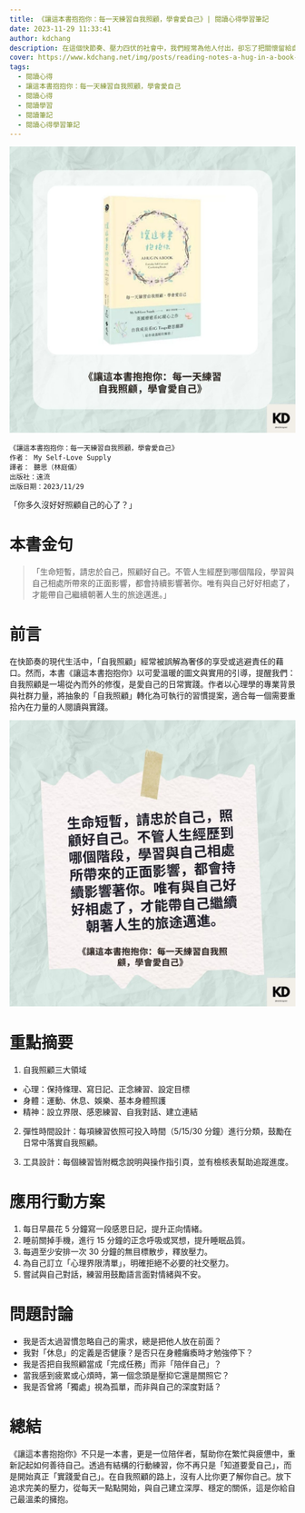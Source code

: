 ```yaml
---
title: 《讓這本書抱抱你：每一天練習自我照顧，學會愛自己》| 閱讀心得學習筆記
date: 2023-11-29 11:33:41
author: kdchang
description: 在這個快節奏、壓力四伏的社會中，我們經常為他人付出，卻忘了把關懷留給自己。《給你最溫暖的擁抱》是一本充滿療癒能量的自我照顧指南，藉由可愛插畫與簡單實用的練習，引導讀者重拾與自己的連結，在繁忙中找回內在的寧靜與幸福。
cover: https://www.kdchang.net/img/posts/reading-notes-a-hug-in-a-book-everyday-self-care-and-comforting-rituals-1.jpg
tags:
  - 閱讀心得
  - 讓這本書抱抱你：每一天練習自我照顧，學會愛自己
  - 閱讀心得
  - 閱讀學習
  - 閱讀筆記
  - 閱讀心得學習筆記
---
```


![](img/posts/reading-notes-a-hug-in-a-book-everyday-self-care-and-comforting-rituals-1.jpg)

```
《讓這本書抱抱你：每一天練習自我照顧，學會愛自己》
作者： My Self-Love Supply
譯者： 聽思（林庭儀）
出版社：遠流
出版日期：2023/11/29
```

「你多久沒好好照顧自己的心了？」

# 本書金句

> 「生命短暫，請忠於自己，照顧好自己。不管人生經歷到哪個階段，學習與自己相處所帶來的正面影響，都會持續影響著你。唯有與自己好好相處了，才能帶自己繼續朝著人生的旅途邁進。」

# 前言

在快節奏的現代生活中，「自我照顧」經常被誤解為奢侈的享受或逃避責任的藉口。然而，本書《讓這本書抱抱你》以可愛溫暖的圖文與實用的引導，提醒我們：自我照顧是一場從內而外的修復，是愛自己的日常實踐。作者以心理學的專業背景與社群力量，將抽象的「自我照顧」轉化為可執行的習慣提案，適合每一個需要重拾內在力量的人閱讀與實踐。

![](img/posts/reading-notes-a-hug-in-a-book-everyday-self-care-and-comforting-rituals-2.jpg)

# 重點摘要

1. 自我照顧三大領域

- 心理：保持條理、寫日記、正念練習、設定目標
- 身體：運動、休息、娛樂、基本身體照護
- 精神：設立界限、感恩練習、自我對話、建立連結

2. 彈性時間設計：每項練習依照可投入時間（5/15/30 分鐘）進行分類，鼓勵在日常中落實自我照顧。

3. 工具設計：每個練習皆附概念說明與操作指引頁，並有檢核表幫助追蹤進度。

# 應用行動方案

1. 每日早晨花 5 分鐘寫一段感恩日記，提升正向情緒。
2. 睡前關掉手機，進行 15 分鐘的正念呼吸或冥想，提升睡眠品質。
3. 每週至少安排一次 30 分鐘的無目標散步，釋放壓力。
4. 為自己訂立「心理界限清單」，明確拒絕不必要的社交壓力。
5. 嘗試與自己對話，練習用鼓勵語言面對情緒與不安。

# 問題討論

- 我是否太過習慣忽略自己的需求，總是把他人放在前面？
- 我對「休息」的定義是否健康？是否只在身體癱瘓時才勉強停下？
- 我是否把自我照顧當成「完成任務」而非「陪伴自己」？
- 當我感到疲累或心煩時，第一個念頭是壓抑它還是關照它？
- 我是否曾將「獨處」視為孤單，而非與自己的深度對話？

# 總結

《讓這本書抱抱你》不只是一本書，更是一位陪伴者，幫助你在繁忙與疲憊中，重新記起如何善待自己。透過有結構的行動練習，你不再只是「知道要愛自己」，而是開始真正「實踐愛自己」。在自我照顧的路上，沒有人比你更了解你自己。放下追求完美的壓力，從每天一點點開始，與自己建立深厚、穩定的關係，這是你給自己最溫柔的擁抱。
